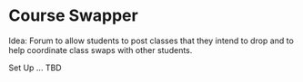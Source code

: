 # Course Swapper

Idea: Forum to allow students to post classes that they intend to drop and to help coordinate class swaps with other students. 

Set Up ... TBD
